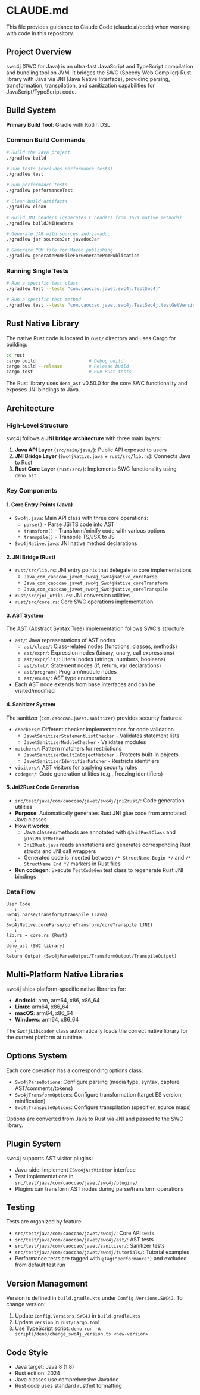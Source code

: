 # CLAUDE.md

This file provides guidance to Claude Code (claude.ai/code) when working with code in this repository.

## Project Overview

swc4j (SWC for Java) is an ultra-fast JavaScript and TypeScript compilation and bundling tool on JVM. It bridges the SWC (Speedy Web Compiler) Rust library with Java via JNI (Java Native Interface), providing parsing, transformation, transpilation, and sanitization capabilities for JavaScript/TypeScript code.

## Build System

**Primary Build Tool**: Gradle with Kotlin DSL

### Common Build Commands

```bash
# Build the Java project
./gradlew build

# Run tests (excludes performance tests)
./gradlew test

# Run performance tests
./gradlew performanceTest

# Clean build artifacts
./gradlew clean

# Build JNI headers (generates C headers from Java native methods)
./gradlew buildJNIHeaders

# Generate JAR with sources and javadoc
./gradlew jar sourcesJar javadocJar

# Generate POM file for Maven publishing
./gradlew generatePomFileForGeneratePomPublication
```

### Running Single Tests

```bash
# Run a specific test class
./gradlew test --tests "com.caoccao.javet.swc4j.TestSwc4j"

# Run a specific test method
./gradlew test --tests "com.caoccao.javet.swc4j.TestSwc4j.testGetVersion"
```

## Rust Native Library

The native Rust code is located in `rust/` directory and uses Cargo for building:

```bash
cd rust
cargo build                    # Debug build
cargo build --release          # Release build
cargo test                     # Run Rust tests
```

The Rust library uses `deno_ast` v0.50.0 for the core SWC functionality and exposes JNI bindings to Java.

## Architecture

### High-Level Structure

swc4j follows a **JNI bridge architecture** with three main layers:

1. **Java API Layer** (`src/main/java/`): Public API exposed to users
2. **JNI Bridge Layer** (`Swc4jNative.java` + `rust/src/lib.rs`): Connects Java to Rust
3. **Rust Core Layer** (`rust/src/`): Implements SWC functionality using `deno_ast`

### Key Components

#### 1. Core Entry Points (Java)
- `Swc4j.java`: Main API class with three core operations:
  - `parse()` - Parse JS/TS code into AST
  - `transform()` - Transform/minify code with various options
  - `transpile()` - Transpile TS/JSX to JS
- `Swc4jNative.java`: JNI native method declarations

#### 2. JNI Bridge (Rust)
- `rust/src/lib.rs`: JNI entry points that delegate to core implementations
  - `Java_com_caoccao_javet_swc4j_Swc4jNative_coreParse`
  - `Java_com_caoccao_javet_swc4j_Swc4jNative_coreTransform`
  - `Java_com_caoccao_javet_swc4j_Swc4jNative_coreTranspile`
- `rust/src/jni_utils.rs`: JNI conversion utilities
- `rust/src/core.rs`: Core SWC operations implementation

#### 3. AST System
The AST (Abstract Syntax Tree) implementation follows SWC's structure:
- `ast/`: Java representations of AST nodes
  - `ast/clazz/`: Class-related nodes (functions, classes, methods)
  - `ast/expr/`: Expression nodes (binary, unary, call expressions)
  - `ast/expr/lit/`: Literal nodes (strings, numbers, booleans)
  - `ast/stmt/`: Statement nodes (if, return, var declarations)
  - `ast/program/`: Program/module nodes
  - `ast/enums/`: AST type enumerations
- Each AST node extends from base interfaces and can be visited/modified

#### 4. Sanitizer System
The sanitizer (`com.caoccao.javet.sanitizer`) provides security features:
- `checkers/`: Different checker implementations for code validation
  - `JavetSanitizerStatementListChecker` - Validates statement lists
  - `JavetSanitizerModuleChecker` - Validates modules
- `matchers/`: Pattern matchers for restrictions
  - `JavetSanitizerBuiltInObjectMatcher` - Protects built-in objects
  - `JavetSanitizerIdentifierMatcher` - Restricts identifiers
- `visitors/`: AST visitors for applying security rules
- `codegen/`: Code generation utilities (e.g., freezing identifiers)

#### 5. Jni2Rust Code Generation
- `src/test/java/com/caoccao/javet/swc4j/jni2rust/`: Code generation utilities
- **Purpose**: Automatically generates Rust JNI glue code from annotated Java classes
- **How it works**:
  - Java classes/methods are annotated with `@Jni2RustClass` and `@Jni2RustMethod`
  - `Jni2Rust.java` reads annotations and generates corresponding Rust structs and JNI call wrappers
  - Generated code is inserted between `/* StructName Begin */` and `/* StructName End */` markers in Rust files
- **Run codegen**: Execute `TestCodeGen` test class to regenerate Rust JNI bindings

### Data Flow

```
User Code
   ↓
Swc4j.parse/transform/transpile (Java)
   ↓
Swc4jNative.coreParse/coreTransform/coreTranspile (JNI)
   ↓
lib.rs → core.rs (Rust)
   ↓
deno_ast (SWC library)
   ↓
Return Output (Swc4jParseOutput/TransformOutput/TranspileOutput)
```

## Multi-Platform Native Libraries

swc4j ships platform-specific native libraries for:
- **Android**: arm, arm64, x86, x86_64
- **Linux**: arm64, x86_64
- **macOS**: arm64, x86_64
- **Windows**: arm64, x86_64

The `Swc4jLibLoader` class automatically loads the correct native library for the current platform at runtime.

## Options System

Each core operation has a corresponding options class:
- `Swc4jParseOptions`: Configure parsing (media type, syntax, capture AST/comments/tokens)
- `Swc4jTransformOptions`: Configure transformation (target ES version, minification)
- `Swc4jTranspileOptions`: Configure transpilation (specifier, source maps)

Options are converted from Java to Rust via JNI and passed to the SWC library.

## Plugin System

swc4j supports AST visitor plugins:
- Java-side: Implement `ISwc4jAstVisitor` interface
- Test implementations in `src/test/java/com/caoccao/javet/swc4j/plugins/`
- Plugins can transform AST nodes during parse/transform operations

## Testing

Tests are organized by feature:
- `src/test/java/com/caoccao/javet/swc4j/`: Core API tests
- `src/test/java/com/caoccao/javet/swc4j/ast/`: AST tests
- `src/test/java/com/caoccao/javet/sanitizer/`: Sanitizer tests
- `src/test/java/com/caoccao/javet/swc4j/tutorials/`: Tutorial examples
- Performance tests are tagged with `@Tag("performance")` and excluded from default test run

## Version Management

Version is defined in `build.gradle.kts` under `Config.Versions.SWC4J`. To change version:
1. Update `Config.Versions.SWC4J` in `build.gradle.kts`
2. Update `version` in `rust/Cargo.toml`
3. Use TypeScript script: `deno run -A scripts/deno/change_swc4j_version.ts <new-version>`

## Code Style

- Java target: Java 8 (1.8)
- Rust edition: 2024
- Java classes use comprehensive Javadoc
- Rust code uses standard rustfmt formatting
